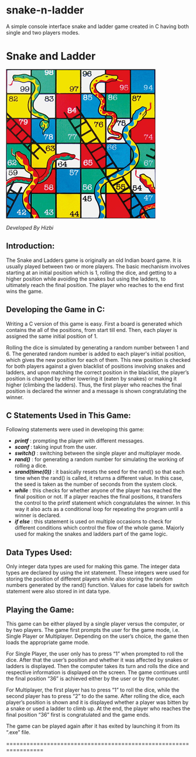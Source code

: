 # snake-n-ladder
A simple console interface snake and ladder game created in C having both single and two players modes.

# **Snake and Ladder**

![Front Cover](Front_Cover.png) 


*Developed By Hizbi*



## **Introduction:**
The Snake and Ladders game is originally an old Indian board game. It is usually played between two or more players. The basic mechanism involves starting at an initial position which is 1, rolling the dice, and getting to a higher position while avoiding the snakes but using the ladders, to ultimately reach the final position. The player who reaches to the end first wins the game.


## **Developing the Game in C:**
Writing a C version of this game is easy. First a board is generated which contains the all of the positions, from start till end. Then, each player is assigned the same initial position of 1. 

Rolling the dice is simulated by generating a random number between 1 and 6. The generated random number is added to each player's initial position, which gives the new position for each of them. This new position is checked for both players against a given blacklist of positions involving snakes and ladders, and upon matching the correct position in the blacklist, the player’s position is changed by either lowering it (eaten by snakes) or making it higher (climbing the ladders). Thus, the first player who reaches the final position is declared the winner and a message is shown congratulating the winner.

## **C Statements Used in This Game:**
Following statements were used in developing this game:

* ***printf*** : prompting the player with different messages.
* ***scanf*** : taking input from the user.
* ***switch()*** : switching between the single player and multiplayer mode.
* ***rand()*** : for generating a random number for simulating the working of rolling a dice.
* ***srand(time(0))*** : it basically resets the seed for the rand() so that each time when the rand() is called, it returns a different value. In this case, the seed is taken as the number of seconds from the system clock.
* ***while*** : this checks for whether anyone of the player has reached the final position or not. If a player reaches the final positions, it transfers the control to the printf statement which congratulates the winner. In this way it also acts as a conditional loop for repeating the program until a winner is declared.
* ***if else*** : this statement is used on multiple occasions to check for different conditions which control the flow of the whole game. Majorly used for making the snakes and ladders part of the game logic.

## **Data Types Used:**
Only integer data types are used for making this game. The integer data types are declared by using the int statement. These integers were used for storing the position of different players while also storing the random numbers generated by the rand() function. Values for case labels for switch statement were also stored in int data type.



## **Playing the Game:**

This game can be either played by a single player versus the computer, or by two players. The game first prompts the user for the game mode, i.e. Single Player or Multiplayer. Depending on the user’s choice, the game then loads the appropriate game mode.

For Single Player, the user only has to press “1” when prompted to roll the dice.  After that the user’s position and whether it was affected by snakes or ladders is displayed. Then the computer takes its turn and rolls the dice and respective information is displayed on the screen. The game continues until the final position “36” is achieved either by the user or by the computer.

For Multiplayer, the first player has to press “1” to roll the dice, while the second player has to press “2” to do the same. After rolling the dice, each player’s position is shown and it is displayed whether a player was bitten by a snake or used a ladder to climb up. At the end, the player who reaches the final position “36” first is congratulated and the game ends.

The game can be played again after it has exited by launching it from its “.exe” file.



=================================================================




